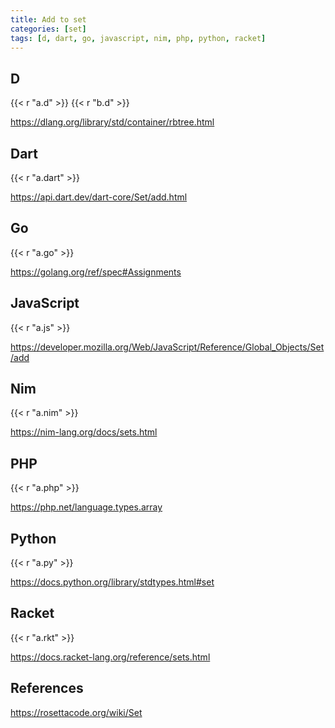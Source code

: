 ```yaml
---
title: Add to set
categories: [set]
tags: [d, dart, go, javascript, nim, php, python, racket]
---
```


## D

{{< r "a.d" >}}
{{< r "b.d" >}}

<https://dlang.org/library/std/container/rbtree.html>

## Dart

{{< r "a.dart" >}}

<https://api.dart.dev/dart-core/Set/add.html>

## Go

{{< r "a.go" >}}

<https://golang.org/ref/spec#Assignments>

## JavaScript

{{< r "a.js" >}}

<https://developer.mozilla.org/Web/JavaScript/Reference/Global_Objects/Set/add>

## Nim

{{< r "a.nim" >}}

<https://nim-lang.org/docs/sets.html>

## PHP

{{< r "a.php" >}}

<https://php.net/language.types.array>

## Python

{{< r "a.py" >}}

<https://docs.python.org/library/stdtypes.html#set>

## Racket

{{< r "a.rkt" >}}

<https://docs.racket-lang.org/reference/sets.html>

## References

<https://rosettacode.org/wiki/Set>
